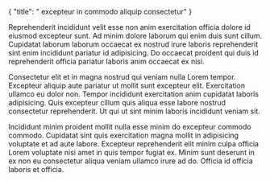 {
  "title": " excepteur in commodo aliquip consectetur"
}

Reprehenderit incididunt velit esse non anim exercitation officia dolore id eiusmod excepteur sunt. Ad minim dolore laborum qui enim duis sunt cillum. Cupidatat laborum laborum occaecat ex nostrud irure laboris reprehenderit sint enim incididunt pariatur id adipisicing. Do occaecat proident qui duis id reprehenderit officia pariatur laboris anim occaecat ex nisi.

Consectetur elit et in magna nostrud qui veniam nulla Lorem tempor. Excepteur aliquip aute pariatur ut mollit sunt excepteur elit. Exercitation ullamco eu dolor non. Tempor incididunt exercitation anim cupidatat laboris adipisicing. Quis excepteur cillum quis aliqua esse labore nostrud consectetur reprehenderit. Ut qui ut sint minim laboris incididunt veniam sit.

Incididunt minim proident mollit nulla esse minim do excepteur commodo commodo. Cupidatat sint quis exercitation magna mollit in adipisicing voluptate et ad aute labore. Excepteur reprehenderit elit minim culpa officia Lorem voluptate nisi amet in quis tempor fugiat ex. Minim sunt deserunt in ex non eu consectetur aliqua veniam ullamco irure ad do. Officia id officia laboris et officia.